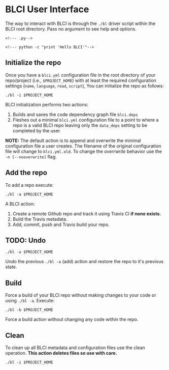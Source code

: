 # BLCI User Interface

The way to interact with BLCI is through the `./bl` driver script within the
BLCI root directory. Pass no argument to see help and options.

<!--## Configuration file-->

<!--BLCI requires a configuration file named `blci.yml` to operate.-->
<!--When a repo is initiated via the `./bl -i` flag, `blci.yml` is-->
<!--updated to contain [defaults](defaults.html) and **stub**-->
<!--[settings](include.html#include.settings.BL_REQUIRED)-->
<!--that are minimally required in order for BLCI to be a *valid* BLCI repo.-->

<!--Let's start by creating an incomplete config file in `$PROJECT_HOME`-->
<!--(the root directory for your project):-->

<!--```-->
<!--name: my-repo-->
<!--language: python-->
<!--read:-->
	<!--- .py-->
<!--script:-->
	<!--- python -c "print 'Hello BLCI'"-->
<!--```-->

## Initialize the repo

Once you have a `blci.yml` configuration file in the root directory of your
repo/project (i.e., `$PROJECT_HOME`) with at least the required configuration
settings (`name`, `language`, `read`, `script`), You can initialize the repo as
follows:

```
./bl -i $PROJECT_HOME
```
BLCI initialization performs two actions:

1. Builds and saves the code dependency graph file `blci.deps`
2. Fleshes out a minimal `blci.yml` configuration file to a point to where
a repo is a valid BLCI repo leaving only the `data_deps` setting to be
completed by the user.

**NOTE:** The default action is to append and overwrite the minimal
configuration file a user creates. The filename of the original
configuration file will change to `blci.yml.old`. To change the *overrwrite*
behavior use the `-n [--nooverwrite]` flag.
## Add the repo

To add a repo execute:
```
./bl -a $PROJECT_HOME
```

A BLCI action:

1. Create a remote Github repo and track it using Travis CI **if none exists.**
2. Build the Travis metadata.
3. Add, commit, push and Travis build your repo.

## TODO: Undo

```
./bl -u $PROJECT_HOME
```

Undo the previous `./bl -a` (add) action and restore the repo to it's previous state.

## Build

Force a build of your BLCI repo without making changes to your code or using `./bl -a`. Execute:

```
./bl -b $PROJECT_HOME
```

Force a build action without changing any code within the repo.

## Clean

To clean up all BLCI metadata and configuration files use the clean operation.
**This action deletes files so use with care.**

```
./bl -i $PROJECT_HOME
```
